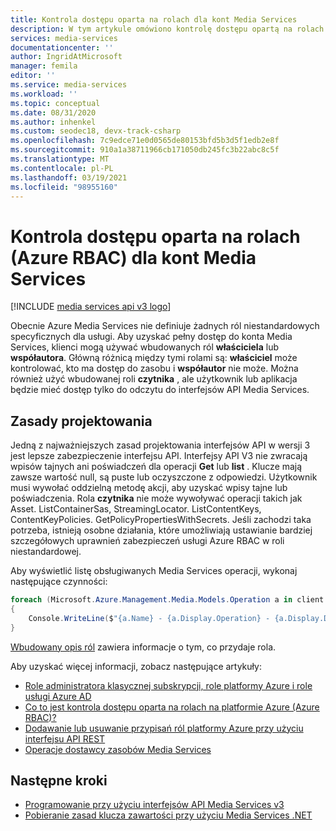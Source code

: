 ```yaml
---
title: Kontrola dostępu oparta na rolach dla kont Media Services
description: W tym artykule omówiono kontrolę dostępu opartą na rolach (Azure RBAC) dla kont Azure Media Services.
services: media-services
documentationcenter: ''
author: IngridAtMicrosoft
manager: femila
editor: ''
ms.service: media-services
ms.workload: ''
ms.topic: conceptual
ms.date: 08/31/2020
ms.author: inhenkel
ms.custom: seodec18, devx-track-csharp
ms.openlocfilehash: 7c9edce71e0d0565de80153bfd5b3d5f1edb2e8f
ms.sourcegitcommit: 910a1a38711966cb171050db245fc3b22abc8c5f
ms.translationtype: MT
ms.contentlocale: pl-PL
ms.lasthandoff: 03/19/2021
ms.locfileid: "98955160"
---
```

# <a name="azure-role-based-access-control-azure-rbac-for-media-services-accounts"></a>Kontrola dostępu oparta na rolach (Azure RBAC) dla kont Media Services

[!INCLUDE [media services api v3 logo](./includes/v3-hr.md)]

Obecnie Azure Media Services nie definiuje żadnych ról niestandardowych specyficznych dla usługi. Aby uzyskać pełny dostęp do konta Media Services, klienci mogą używać wbudowanych ról **właściciela** lub **współautora**. Główną różnicą między tymi rolami są: **właściciel** może kontrolować, kto ma dostęp do zasobu i **współautor** nie może. Można również użyć wbudowanej roli **czytnika** , ale użytkownik lub aplikacja będzie mieć dostęp tylko do odczytu do interfejsów API Media Services. 

## <a name="design-principles"></a>Zasady projektowania

Jedną z najważniejszych zasad projektowania interfejsów API w wersji 3 jest lepsze zabezpieczenie interfejsu API. Interfejsy API V3 nie zwracają wpisów tajnych ani poświadczeń dla operacji **Get** lub **list** . Klucze mają zawsze wartość null, są puste lub oczyszczone z odpowiedzi. Użytkownik musi wywołać oddzielną metodę akcji, aby uzyskać wpisy tajne lub poświadczenia. Rola **czytnika** nie może wywoływać operacji takich jak Asset. ListContainerSas, StreamingLocator. ListContentKeys, ContentKeyPolicies. GetPolicyPropertiesWithSecrets. Jeśli zachodzi taka potrzeba, istnieją osobne działania, które umożliwiają ustawianie bardziej szczegółowych uprawnień zabezpieczeń usługi Azure RBAC w roli niestandardowej.

Aby wyświetlić listę obsługiwanych Media Services operacji, wykonaj następujące czynności:

```csharp
foreach (Microsoft.Azure.Management.Media.Models.Operation a in client.Operations.List())
{
    Console.WriteLine($"{a.Name} - {a.Display.Operation} - {a.Display.Description}");
}
```

[Wbudowany opis ról](../../role-based-access-control/built-in-roles.md) zawiera informacje o tym, co przydaje rola. 

Aby uzyskać więcej informacji, zobacz następujące artykuły:

- [Role administratora klasycznej subskrypcji, role platformy Azure i role usługi Azure AD](../../role-based-access-control/rbac-and-directory-admin-roles.md)
- [Co to jest kontrola dostępu oparta na rolach na platformie Azure (Azure RBAC)?](../../role-based-access-control/overview.md)
- [Dodawanie lub usuwanie przypisań ról platformy Azure przy użyciu interfejsu API REST](../../role-based-access-control/role-assignments-rest.md)
- [Operacje dostawcy zasobów Media Services](../../role-based-access-control/resource-provider-operations.md#microsoftmedia)

## <a name="next-steps"></a>Następne kroki

- [Programowanie przy użyciu interfejsów API Media Services v3](media-services-apis-overview.md)
- [Pobieranie zasad klucza zawartości przy użyciu Media Services .NET](get-content-key-policy-dotnet-howto.md)
